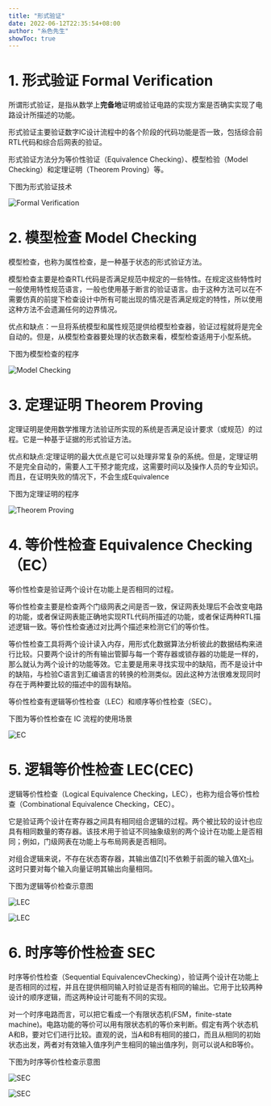 ```yaml
---
title: "形式验证"
date: 2022-06-12T22:35:54+08:00
author: "糸色先生"
showToc: true
---
```


# 1. 形式验证 Formal Verification

所谓形式验证，是指从数学上**完备地**证明或验证电路的实现方案是否确实实现了电路设计所描述的功能。

形式验证主要验证数字IC设计流程中的各个阶段的代码功能是否一致，包括综合前RTL代码和综合后网表的验证。

形式验证方法分为等价性验证（Equivalence Checking）、模型检验（Model Checking）和定理证明（Theorem Proving）等。

下图为形式验证技术

![Formal Verification](https://cdn.jsdelivr.net/gh/lzxqaq/jsdelivr@master/image/2022-6-12/formal_verification.png)

# 2. 模型检查 Model Checking

模型检查，也称为属性检查，是一种基于状态的形式验证方法。

模型检查主要是检查RTL代码是否满足规范中规定的一些特性。在规定这些特性时一般使用特性规范语言，一般也使用基于断言的验证语言。由于这种方法可以在不需要仿真的前提下检查设计中所有可能出现的情况是否满足规定的特性，所以使用这种方法不会遗漏任何的边界情况。

优点和缺点：一旦将系统模型和属性规范提供给模型检查器，验证过程就将是完全自动的。但是，从模型检查器要处理的状态数来看，模型检查适用于小型系统。

下图为模型检查的程序

![Model Checking](https://cdn.jsdelivr.net/gh/lzxqaq/jsdelivr@master/image/2022-6-12/model_checking.png)

# 3. 定理证明 Theorem Proving

定理证明是使用数学推理方法验证所实现的系统是否满足设计要求（或规范）的过程。它是一种基于证据的形式验证方法。

优点和缺点:定理证明的最大优点是它可以处理非常复杂的系统。但是，定理证明不是完全自动的，需要人工干预才能完成，这需要时间以及操作人员的专业知识。而且，在证明失败的情况下，不会生成Equivalence

下图为定理证明的程序

![Theorem Proving](https://cdn.jsdelivr.net/gh/lzxqaq/jsdelivr@master/image/2022-6-12/theorem_proving.png)

# 4. 等价性检查 Equivalence Checking（EC）

等价性检查是验证两个设计在功能上是否相同的过程。

等价性检查主要是检查两个门级网表之间是否一致，保证网表处理后不会改变电路的功能，或者保证网表能正确地实现RTL代码所描述的功能，或者保证两种RTL描述逻辑一致。等价性检查通过对比两个描述来检测它们的等价性。

等价性检查工具将两个设计读入内存，用形式化数据算法分析彼此的数据结构来进行比较。只要两个设计的所有输出管脚与每一个寄存器或锁存器的功能是一样的，那么就认为两个设计的功能等效。它主要是用来寻找实现中的缺陷，而不是设计中的缺陷，与检验C语言到汇编语言的转换的检测类似。因此这种方法很难发现同时存在于两种要比较的描述中的固有缺陷。

等价性检查有逻辑等价性检查（LEC）和顺序等价性检查（SEC）。

下图为等价性检查在 IC 流程的使用场景

![EC](https://cdn.jsdelivr.net/gh/lzxqaq/jsdelivr@master/image/2022-6-12/ec.jpg)

# 5. 逻辑等价性检查 LEC(CEC)

逻辑等价性检查（Logical Equivalence Checking，LEC），也称为组合等价性检查（Combinational Equivalence Checking，CEC）。

它是验证两个设计在寄存器之间具有相同组合逻辑的过程。两个被比较的设计也应具有相同数量的寄存器。该技术用于验证不同抽象级别的两个设计在功能上是否相同；例如，门级网表在功能上与布局网表是否相同。

对组合逻辑来说，不存在状态寄存器，其输出值Z[t]不依赖于前面的输入值X[t-i](1≤i≤t)。这时只要对每个输入向量证明其输出向量相同。

下图为逻辑等价检查示意图

![LEC](https://cdn.jsdelivr.net/gh/lzxqaq/jsdelivr@master/image/2022-6-12/lec.png)

![LEC](https://cdn.jsdelivr.net/gh/lzxqaq/jsdelivr@master/image/2022-6-12/lec2.jpg)

# 6. 时序等价性检查 SEC

时序等价性检查（Sequential EquivalencevChecking），验证两个设计在功能上是否相同的过程，并且在提供相同输入时验证是否有相同的输出。它用于比较两种设计的顺序逻辑，而这两种设计可能有不同的实现。

对一个时序电路而言，可以把它看成一个有限状态机(FSM，finite-state machine)。电路功能的等价可以用有限状态机的等价来判断。假定有两个状态机A和B，要对它们进行比较。直观的说，当A和B有相同的接口，而且从相同的初始状态出发，两者对有效输入值序列产生相同的输出值序列，则可以说A和B等价。

下图为时序等价性检查示意图

![SEC](https://cdn.jsdelivr.net/gh/lzxqaq/jsdelivr@master/image/2022-6-12/sec.png)

![SEC](https://cdn.jsdelivr.net/gh/lzxqaq/jsdelivr@master/image/2022-6-12/sec2.png)


